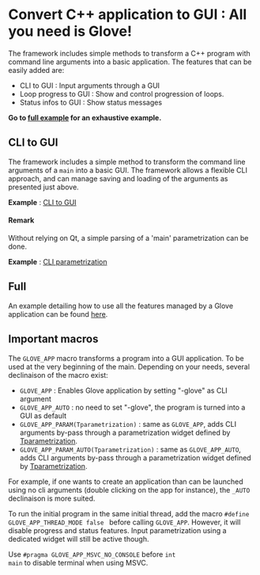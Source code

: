 # Convert C++ application to GUI : All you need is Glove!

The framework includes simple methods to transform a C++ program with command line arguments into a basic application.
The features that can be easily added are:

- CLI to GUI : Input arguments through a GUI
- Loop progress to GUI : Show and control progression of loops.
- Status infos to GUI : Show status messages

**Go to [full example](/doc/readme/App/GlvApp_full.md) for an exhaustive example.**

## CLI to GUI

The framework includes a simple method to transform the command line arguments of a <code>main</code> into a basic GUI.  The framework allows a flexible CLI approach, and can manage saving and loading of the arguments as presented just above.

**Example** : [CLI to GUI](/doc/readme/App/CLI/CLI_GUI.md)

#### Remark

Without relying on Qt, a simple parsing of a 'main' parametrization can be done.

**Example** : [CLI parametrization](/doc/readme/App/CLI/CLI_parametrization.md)

## Full

An example detailing how to use all the features managed by a Glove application can be found [here](/doc/readme/App/GlvApp_full.md).

## Important macros

The <code>GLOVE_APP</code> macro transforms a program into a GUI application. To be used at the very beginning of the main.
Depending on your needs, several declinaison of the macro exist:

- <code>GLOVE_APP</code> : Enables Glove application by setting "-glove" as CLI argument
- <code>GLOVE_APP_AUTO</code> : no need to set "-glove", the program is turned into a GUI as default
- <code>GLOVE_APP_PARAM(Tparametrization)</code> : same as <code>GLOVE_APP</code>, adds CLI arguments by-pass through a parametrization widget defined by [Tparametrization](/doc/readme/Parametrization/Parametrization_basic.md).
- <code>GLOVE_APP_PARAM_AUTO(Tparametrization)</code> : same as <code>GLOVE_APP_AUTO</code>, adds CLI arguments by-pass through a parametrization widget defined by [Tparametrization](/doc/readme/Parametrization/Parametrization_basic.md).

For example, if one wants to create an application than can be launched using no cli arguments (double clicking on the app for instance), the <code>_AUTO</code> declinaison is more suited.

To run the initial program in the same initial thread, add the macro <code>#define GLOVE_APP_THREAD_MODE false </code> before calling <code>GLOVE_APP</code>.
However, it will disable progress and status features. Input parametrization using a dedicated widget will still be active though.

Use <code>#pragma GLOVE_APP_MSVC_NO_CONSOLE</code> before <code>int main</code> to disable terminal when using MSVC.
